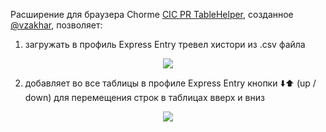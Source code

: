 Расширение для браузера Chorme [CIC PR TableHelper](https://chrome.google.com/webstore/detail/cic-pr-tablehelper/bibbcbmdkcmmgpodmahndpfakjfiefnn), созданное [@vzakhar](https://t.me/vzakhar), позволяет: 

1) загружать в профиль Express Entry тревел хистори из .csv файла
<p style="text-align: center;"> <img src="https://canadakaknado.info/assets/images/chrome-ext-1.png"> </p>

2) добавляет во все таблицы в профиле Express Entry кнопки ⬇️⬆️ (up / down) для перемещения строк в таблицах вверх и вниз
<p style="text-align: center;"> <img src="https://canadakaknado.info/assets/images/chrome-ext-2.png"> </p>


